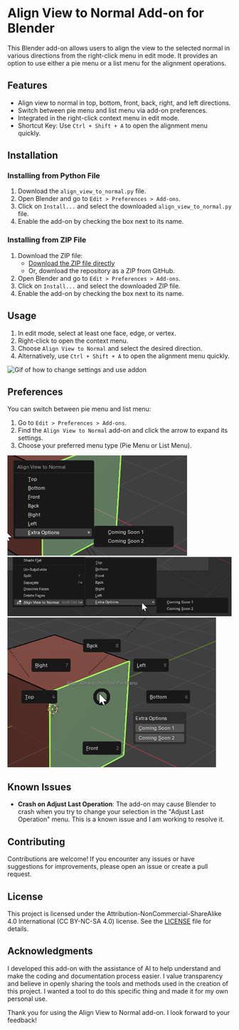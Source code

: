 
# Align View to Normal Add-on for Blender

This Blender add-on allows users to align the view to the selected normal in various directions from the right-click menu in edit mode. It provides an option to use either a pie menu or a list menu for the alignment operations.

## Features

- Align view to normal in top, bottom, front, back, right, and left directions.
- Switch between pie menu and list menu via add-on preferences.
- Integrated in the right-click context menu in edit mode.
- Shortcut Key: Use `Ctrl + Shift + A` to open the alignment menu quickly.

## Installation

### Installing from Python File

1. Download the `align_view_to_normal.py` file.
2. Open Blender and go to `Edit > Preferences > Add-ons`.
3. Click on `Install...` and select the downloaded `align_view_to_normal.py` file.
4. Enable the add-on by checking the box next to its name.

### Installing from ZIP File

1. Download the ZIP file:
   - [Download the ZIP file directly](https://github.com/flyinggoatman/blender-align-view-addon/raw/main/align_view_to_normal_with_pie_menu.zip)
   - Or, download the repository as a ZIP from GitHub.
2. Open Blender and go to `Edit > Preferences > Add-ons`.
3. Click on `Install...` and select the downloaded ZIP file.
4. Enable the add-on by checking the box next to its name.

## Usage

1. In edit mode, select at least one face, edge, or vertex.
2. Right-click to open the context menu.
3. Choose `Align View to Normal` and select the desired direction.
4. Alternatively, use `Ctrl + Shift + A` to open the alignment menu quickly.

![Gif of how to change settings and use addon](./images/Gif%20of%20how%20to%20change%20settings%20and%20use%20addon.gif)

## Preferences

You can switch between pie menu and list menu:

1. Go to `Edit > Preferences > Add-ons`.
2. Find the `Align View to Normal` add-on and click the arrow to expand its settings.
3. Choose your preferred menu type (Pie Menu or List Menu).

![list menu preview when you control shift a](./images/list%20menu%20preview%20when%20you%20control%20shift%20a.png)
![list menu preview when you right click](./images/list%20menu%20preview%20when%20you%20right%20click.png)
![pie menu preview when you control shift a](./images/pie%20menu%20preview%20when%20you%20control%20shift%20a.png)

## Known Issues

- **Crash on Adjust Last Operation**: The add-on may cause Blender to crash when you try to change your selection in the "Adjust Last Operation" menu. This is a known issue and I am working to resolve it.

## Contributing

Contributions are welcome! If you encounter any issues or have suggestions for improvements, please open an issue or create a pull request.

## License

This project is licensed under the Attribution-NonCommercial-ShareAlike 4.0 International (CC BY-NC-SA 4.0) license. See the [LICENSE](LICENSE) file for details.

## Acknowledgments

I developed this add-on with the assistance of AI to help understand and make the coding and documentation process easier. I value transparency and believe in openly sharing the tools and methods used in the creation of this project. I wanted a tool to do this specific thing and made it for my own personal use.

Thank you for using the Align View to Normal add-on. I look forward to your feedback!
